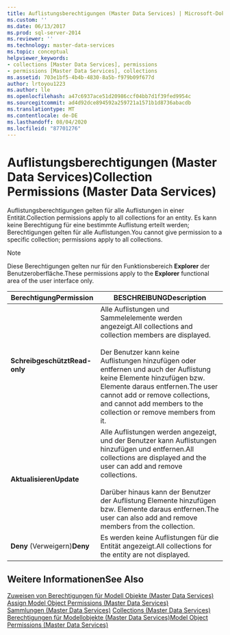 ```yaml
---
title: Auflistungsberechtigungen (Master Data Services) | Microsoft-Dokumentation
ms.custom: ''
ms.date: 06/13/2017
ms.prod: sql-server-2014
ms.reviewer: ''
ms.technology: master-data-services
ms.topic: conceptual
helpviewer_keywords:
- collections [Master Data Services], permissions
- permissions [Master Data Services], collections
ms.assetid: 703e1bf5-4b4b-4830-8a5b-f979b09f677d
author: lrtoyou1223
ms.author: lle
ms.openlocfilehash: a47c6937ace51d20986ccf04bb7d1f39fed9954c
ms.sourcegitcommit: ad4d92dce894592a259721a1571b1d8736abacdb
ms.translationtype: MT
ms.contentlocale: de-DE
ms.lasthandoff: 08/04/2020
ms.locfileid: "87701276"
---
```

# <a name="collection-permissions-master-data-services"></a><span data-ttu-id="986b8-102">Auflistungsberechtigungen (Master Data Services)</span><span class="sxs-lookup"><span data-stu-id="986b8-102">Collection Permissions (Master Data Services)</span></span>
  <span data-ttu-id="986b8-103">Auflistungsberechtigungen gelten für alle Auflistungen in einer Entität.</span><span class="sxs-lookup"><span data-stu-id="986b8-103">Collection permissions apply to all collections for an entity.</span></span> <span data-ttu-id="986b8-104">Es kann keine Berechtigung für eine bestimmte Auflistung erteilt werden; Berechtigungen gelten für alle Auflistungen.</span><span class="sxs-lookup"><span data-stu-id="986b8-104">You cannot give permission to a specific collection; permissions apply to all collections.</span></span>  
  
> [!NOTE]  
>  <span data-ttu-id="986b8-105">Diese Berechtigungen gelten nur für den Funktionsbereich **Explorer** der Benutzeroberfläche.</span><span class="sxs-lookup"><span data-stu-id="986b8-105">These permissions apply to the **Explorer** functional area of the user interface only.</span></span>  
  
|<span data-ttu-id="986b8-106">Berechtigung</span><span class="sxs-lookup"><span data-stu-id="986b8-106">Permission</span></span>|<span data-ttu-id="986b8-107">BESCHREIBUNG</span><span class="sxs-lookup"><span data-stu-id="986b8-107">Description</span></span>|  
|----------------|-----------------|  
|<span data-ttu-id="986b8-108">**Schreibgeschützt**</span><span class="sxs-lookup"><span data-stu-id="986b8-108">**Read-only**</span></span>|<span data-ttu-id="986b8-109">Alle Auflistungen und Sammelelemente werden angezeigt.</span><span class="sxs-lookup"><span data-stu-id="986b8-109">All collections and collection members are displayed.</span></span><br /><br /> <span data-ttu-id="986b8-110">Der Benutzer kann keine Auflistungen hinzufügen oder entfernen und auch der Auflistung keine Elemente hinzufügen bzw. Elemente daraus entfernen.</span><span class="sxs-lookup"><span data-stu-id="986b8-110">The user cannot add or remove collections, and cannot add members to the collection or remove members from it.</span></span>|  
|<span data-ttu-id="986b8-111">**Aktualisieren**</span><span class="sxs-lookup"><span data-stu-id="986b8-111">**Update**</span></span>|<span data-ttu-id="986b8-112">Alle Auflistungen werden angezeigt, und der Benutzer kann Auflistungen hinzufügen und entfernen.</span><span class="sxs-lookup"><span data-stu-id="986b8-112">All collections are displayed and the user can add and remove collections.</span></span><br /><br /> <span data-ttu-id="986b8-113">Darüber hinaus kann der Benutzer der Auflistung Elemente hinzufügen bzw. Elemente daraus entfernen.</span><span class="sxs-lookup"><span data-stu-id="986b8-113">The user can also add and remove members from the collection.</span></span>|  
|<span data-ttu-id="986b8-114">**Deny** (Verweigern)</span><span class="sxs-lookup"><span data-stu-id="986b8-114">**Deny**</span></span>|<span data-ttu-id="986b8-115">Es werden keine Auflistungen für die Entität angezeigt.</span><span class="sxs-lookup"><span data-stu-id="986b8-115">All collections for the entity are not displayed.</span></span>|  
  
## <a name="see-also"></a><span data-ttu-id="986b8-116">Weitere Informationen</span><span class="sxs-lookup"><span data-stu-id="986b8-116">See Also</span></span>  
 <span data-ttu-id="986b8-117">[Zuweisen von Berechtigungen für Modell Objekte &#40;Master Data Services&#41;](assign-model-object-permissions-master-data-services.md) </span><span class="sxs-lookup"><span data-stu-id="986b8-117">[Assign Model Object Permissions &#40;Master Data Services&#41;](assign-model-object-permissions-master-data-services.md) </span></span>  
 <span data-ttu-id="986b8-118">[Sammlungen &#40;Master Data Services&#41;](../../2014/master-data-services/collections-master-data-services.md) </span><span class="sxs-lookup"><span data-stu-id="986b8-118">[Collections &#40;Master Data Services&#41;](../../2014/master-data-services/collections-master-data-services.md) </span></span>  
 [<span data-ttu-id="986b8-119">Berechtigungen für Modellobjekte &#40;Master Data Services&#41;</span><span class="sxs-lookup"><span data-stu-id="986b8-119">Model Object Permissions &#40;Master Data Services&#41;</span></span>](../../2014/master-data-services/model-object-permissions-master-data-services.md)  
  
  

